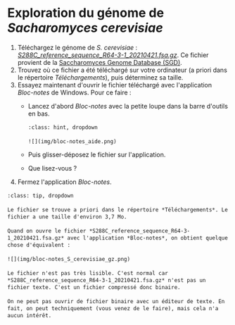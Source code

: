 # Exploration du génome de *Sacharomyces cerevisiae*

1. Téléchargez le génome de *S. cerevisiae* :
[*S288C_reference_sequence_R64-3-1_20210421.fsa.gz*](files/S288C_reference_sequence_R64-3-1_20210421.fsa.gz).
    Ce fichier provient de la [Saccharomyces Genome Database (SGD)](https://www.yeastgenome.org/).
1. Trouvez où ce fichier a été téléchargé sur votre ordinateur (a priori dans le répertoire *Téléchargements*), puis déterminez sa taille.
1. Essayez maintenant d'ouvrir le fichier téléchargé avec l'application *Bloc-notes* de Windows. Pour ce faire :
    - Lancez d'abord *Bloc-notes* avec la petite loupe dans la barre d'outils en bas.

        ```{admonition} Aide
        :class: hint, dropdown

        ![](img/bloc-notes_aide.png)
        ```

    - Puis glisser-déposez le fichier sur l'application.
    - Que lisez-vous ?
1. Fermez l'application *Bloc-notes*.


```{admonition} Éléments de réponse
:class: tip, dropdown

Le fichier se trouve a priori dans le répertoire *Téléchargements*. Le fichier a une taille d'environ 3,7 Mo.

Quand on ouvre le fichier *S288C_reference_sequence_R64-3-1_20210421.fsa.gz* avec l'application *Bloc-notes*, on obtient quelque chose d'équivalent :

![](img/bloc-notes_S_cerevisiae_gz.png)

Le fichier n'est pas très lisible. C'est normal car *S288C_reference_sequence_R64-3-1_20210421.fsa.gz* n'est pas un fichier texte. C'est un fichier compressé donc binaire.

On ne peut pas ouvrir de fichier binaire avec un éditeur de texte. En fait, on peut techniquement (vous venez de le faire), mais cela n'a aucun intérêt.
```
